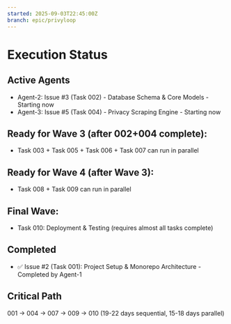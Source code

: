 ```yaml
---
started: 2025-09-03T22:45:00Z
branch: epic/privyloop
---
```


# Execution Status

## Active Agents
- Agent-2: Issue #3 (Task 002) - Database Schema & Core Models - Starting now
- Agent-3: Issue #5 (Task 004) - Privacy Scraping Engine - Starting now

## Ready for Wave 3 (after 002+004 complete):
- Task 003 + Task 005 + Task 006 + Task 007 can run in parallel

## Ready for Wave 4 (after Wave 3):
- Task 008 + Task 009 can run in parallel

## Final Wave:
- Task 010: Deployment & Testing (requires almost all tasks complete)

## Completed
- ✅ Issue #2 (Task 001): Project Setup & Monorepo Architecture - Completed by Agent-1

## Critical Path
001 → 004 → 007 → 009 → 010 (19-22 days sequential, 15-18 days parallel)